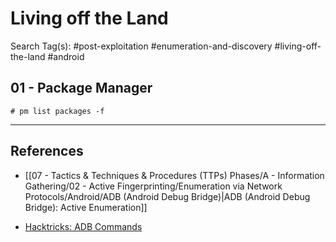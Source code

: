 # Living off the Land

Search Tag(s): #post-exploitation #enumeration-and-discovery #living-off-the-land #android

## 01 - Package Manager

```
# pm list packages -f
```

---
## References

- [[07 - Tactics & Techniques & Procedures (TTPs) Phases/A - Information Gathering/02 - Active Fingerprinting/Enumeration via Network Protocols/Android/ADB (Android Debug Bridge)|ADB (Android Debug Bridge): Active Enumeration]]

- [Hacktricks: ADB Commands](https://book.hacktricks.xyz/mobile-pentesting/android-app-pentesting/adb-commands)